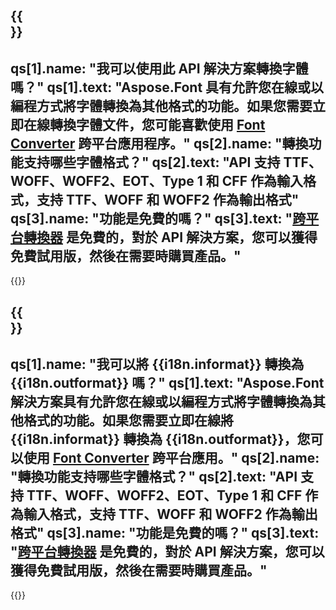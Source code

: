 ﻿---
meta: true
translation: true
deploy: false
---

{{<section faq>}}
---
qs[1].name: "我可以使用此 API 解決方案轉換字體嗎？"
qs[1].text: "Aspose.Font 具有允許您在線或以編程方式將字體轉換為其他格式的功能。如果您需要立即在線轉換字體文件，您可能喜歡使用 [Font Converter](https://products.aspose.app/font/conversion/) 跨平台應用程序。"
qs[2].name: "轉換功能支持哪些字體格式？"
qs[2].text: "API 支持 TTF、WOFF、WOFF2、EOT、Type 1 和 CFF 作為輸入格式，支持 TTF、WOFF 和 WOFF2 作為輸出格式"
qs[3].name: "功能是免費的嗎？"
qs[3].text: "[跨平台轉換器](https://products.aspose.app/font/conversion) 是免費的，對於 API 解決方案，您可以獲得免費試用版，然後在需要時購買產品。"
---

{{<import path="/meta/schemas.md" section="faq">}} 

{{<section faqchild>}}
---
qs[1].name: "我可以將 {{i18n.informat}} 轉換為 {{i18n.outformat}} 嗎？"
qs[1].text: "Aspose.Font 解決方案具有允許您在線或以編程方式將字體轉換為其他格式的功能。如果您需要立即在線將 {{i18n.informat}} 轉換為 {{i18n.outformat}}，您可以使用 [Font Converter](https://products.aspose.app/font/conversion/) 跨平台應用。"
qs[2].name: "轉換功能支持哪些字體格式？"
qs[2].text: "API 支持 TTF、WOFF、WOFF2、EOT、Type 1 和 CFF 作為輸入格式，支持 TTF、WOFF 和 WOFF2 作為輸出格式"
qs[3].name: "功能是免費的嗎？"
qs[3].text: "[跨平台轉換器](https://products.aspose.app/font/conversion) 是免費的，對於 API 解決方案，您可以獲得免費試用版，然後在需要時購買產品。"
---

{{<import path="/meta/schemas.md" section="faq">}} 